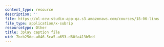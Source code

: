 ```yaml
---
content_type: resource
description: ''
file: https://ol-ocw-studio-app-qa.s3.amazonaws.com/courses/18-06-linear-algebra-spring-2010/7bcb25dea0465ca5a653d60fa413b5dd_Y_Ac6KiQ1t0.srt
file_type: application/x-subrip
resourcetype: Other
title: 3play caption file
uid: 7bcb25de-a046-5ca5-a653-d60fa413b5dd
---
```


